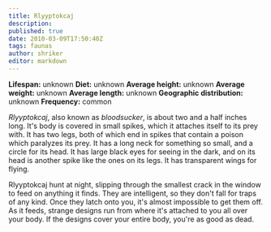 ```yaml
---
title: Rlyyptokcaj
description:
published: true
date: 2010-03-09T17:50:40Z
tags: faunas
author: shriker
editor: markdown
---
```

<!-- infobox starts -->
**Lifespan:** unknown
**Diet:** unknown
**Average height:** unknown
**Average weight:** unknown
**Average length:** unknown
**Geographic distribution:** unknown
**Frequency:** common
<!-- infobox ends -->

*Rlyyptokcaj*, also known as *bloodsucker*, is about two and a half inches long. It's body is covered in small spikes, which it attaches itself to its prey with. It has two legs, both of which end in spikes that contain a poison which paralyzes its prey. It has a long neck for something so small, and a circle for its head. It has large black eyes for seeing in the dark, and on its head is another spike like the ones on its legs. It has transparent wings for flying.

Rlyyptokcaj hunt at night, slipping through the smallest crack in the window to feed on anything it finds. They are intelligent, so they don't fall for traps of any kind. Once they latch onto you, it's almost impossible to get them off. As it feeds, strange designs run from where it's attached to you all over your body. If the designs cover your entire body, you're as good as dead.